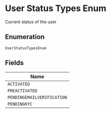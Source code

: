 
# User Status Types Enum

Current status of the user

## Enumeration

`UserStatusTypesEnum`

## Fields

| Name |
|  --- |
| `ACTIVATED` |
| `PREACTIVATED` |
| `PENDINGEMAILVERIFICATION` |
| `PENDINGKYC` |

